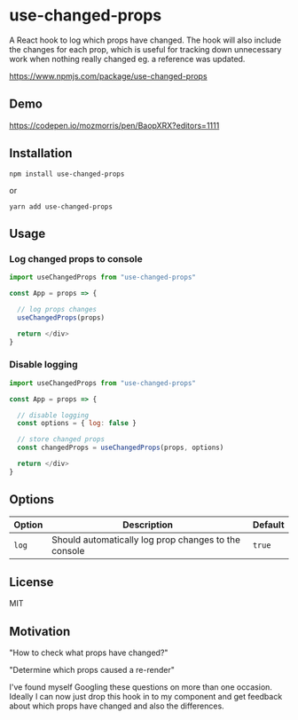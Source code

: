 # use-changed-props

A React hook to log which props have changed. The hook will also include the changes for each prop, which is useful for tracking down unnecessary work when nothing really changed eg. a reference was updated.

https://www.npmjs.com/package/use-changed-props

## Demo

https://codepen.io/mozmorris/pen/BaopXRX?editors=1111

## Installation

```
npm install use-changed-props
```

or

```
yarn add use-changed-props
```

## Usage

### Log changed props to console

```jsx
import useChangedProps from "use-changed-props"

const App = props => {

  // log props changes
  useChangedProps(props)

  return </div>
}
```

### Disable logging

```jsx
import useChangedProps from "use-changed-props"

const App = props => {

  // disable logging
  const options = { log: false }

  // store changed props
  const changedProps = useChangedProps(props, options)

  return </div>
}
```


## Options

| Option                | Description                                                               |  Default     |
| --------------------- | --------------------------------------------------------------------------|------------- |
| `log`                 | Should automatically log prop changes to the console                      | `true`       |

## License

MIT

## Motivation

"How to check what props have changed?"

"Determine which props caused a re-render"

I've found myself Googling these questions on more than one occasion. Ideally I can now just drop this hook in to my component and get feedback about which props have changed and also the differences.

